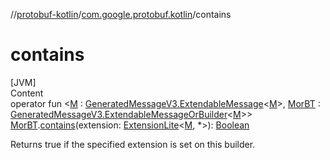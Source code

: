 //[protobuf-kotlin](/reference/kotlin/api-docs/)/[com.google.protobuf.kotlin](/reference/kotlin/api-docs/protobuf-kotlin/com.google.protobuf.kotlin/)/contains

# contains

[JVM] \
Content \
operator fun <[M]() :
[GeneratedMessageV3.ExtendableMessage](https://github.com/protocolbuffers/protobuf/blob/master/java/core/src/main/java/com/google/protobuf/GeneratedMessageV3.java)<[M]()>,
[MorBT]() :
[GeneratedMessageV3.ExtendableMessageOrBuilder](https://github.com/protocolbuffers/protobuf/blob/master/java/core/src/main/java/com/google/protobuf/GeneratedMessageV3.java)<[M]()>>
[MorBT]().[contains]()(extension:
[ExtensionLite](/reference/java/api-docs/com/google/protobuf/ExtensionLite.html)<[M](),
*>):
[Boolean](https://kotlinlang.org/api/latest/jvm/stdlib/kotlin/-boolean/index.html)

Returns true if the specified extension is set on this builder.
